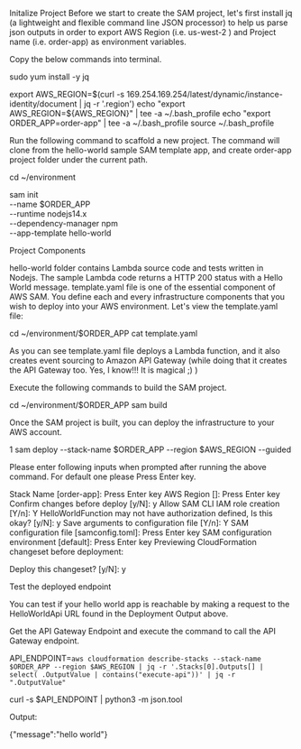 Initalize Project
Before we start to create the SAM project, let's first install jq (a lightweight and flexible command line JSON processor) to help us parse json outputs in order to export AWS Region (i.e. us-west-2 ) and Project name (i.e. order-app) as environment variables.

Copy the below commands into terminal.

sudo yum install -y jq

export AWS_REGION=$(curl -s 169.254.169.254/latest/dynamic/instance-identity/document | jq -r '.region')
echo "export AWS_REGION=${AWS_REGION}" | tee -a ~/.bash_profile
echo "export ORDER_APP=order-app" | tee -a ~/.bash_profile
source ~/.bash_profile

Run the following command to scaffold a new project. The command will clone from the hello-world sample SAM template app, and create order-app project folder under the current path.

cd ~/environment

sam init \
    --name $ORDER_APP \
    --runtime nodejs14.x  \
    --dependency-manager npm \
    --app-template hello-world


Project Components

hello-world folder contains Lambda source code and tests written in Nodejs. The sample Lambda code returns a HTTP 200 status with a Hello World message.
template.yaml file is one of the essential component of AWS SAM. You define each and every infrastructure components that you wish to deploy into your AWS environment.
Let's view the template.yaml file:

cd ~/environment/$ORDER_APP
cat template.yaml

As you can see template.yaml file deploys a Lambda function, and it also creates event sourcing to Amazon API Gateway (while doing that it creates the API Gateway too. Yes, I know!!! It is magical ;) )

Execute the following commands to build the SAM project.

cd ~/environment/$ORDER_APP
sam build

Once the SAM project is built, you can deploy the infrastructure to your AWS account.

1
sam deploy --stack-name $ORDER_APP --region $AWS_REGION --guided

Please enter following inputs when prompted after running the above command. For default one please Press Enter key.

Stack Name [order-app]: Press Enter key
AWS Region []: Press Enter key
Confirm changes before deploy [y/N]: y
Allow SAM CLI IAM role creation [Y/n]: Y
HelloWorldFunction may not have authorization defined, Is this okay? [y/N]: y
Save arguments to configuration file [Y/n]: Y
SAM configuration file [samconfig.toml]: Press Enter key
SAM configuration environment [default]: Press Enter key
Previewing CloudFormation changeset before deployment:

Deploy this changeset? [y/N]: y

Test the deployed endpoint

You can test if your hello world app is reachable by making a request to the HelloWorldApi URL found in the Deployment Output above.

Get the API Gateway Endpoint and execute the command to call the API Gateway endpoint.

API_ENDPOINT=`aws cloudformation describe-stacks --stack-name $ORDER_APP --region $AWS_REGION | jq -r '.Stacks[0].Outputs[] | select( .OutputValue | contains("execute-api"))' | jq -r ".OutputValue"`

curl -s $API_ENDPOINT | python3 -m json.tool

Output:

{"message":"hello world"}
